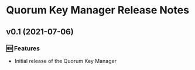 # Quorum Key Manager Release Notes

## v0.1 (2021-07-06)
### 🆕 Features
* Initial release of the Quorum Key Manager
